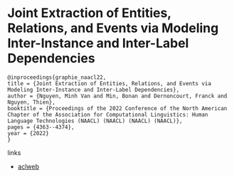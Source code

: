 # Joint Extraction of Entities, Relations, and Events via Modeling Inter-Instance and Inter-Label Dependencies

```
@inproceedings{graphie_naacl22,
title = {Joint Extraction of Entities, Relations, and Events via Modeling Inter-Instance and Inter-Label Dependencies},
author = {Nguyen, Minh Van and Min, Bonan and Dernoncourt, Franck and Nguyen, Thien},
booktitle = {Proceedings of the 2022 Conference of the North American Chapter of the Association for Computational Linguistics: Human Language Technologies (NAACL) (NAACL) (NAACL) (NAACL)},
pages = {4363--4374},
year = {2022}
}
```

links
- [aclweb](https://www.aclweb.org/anthology/2022.naacl-main.324/)
